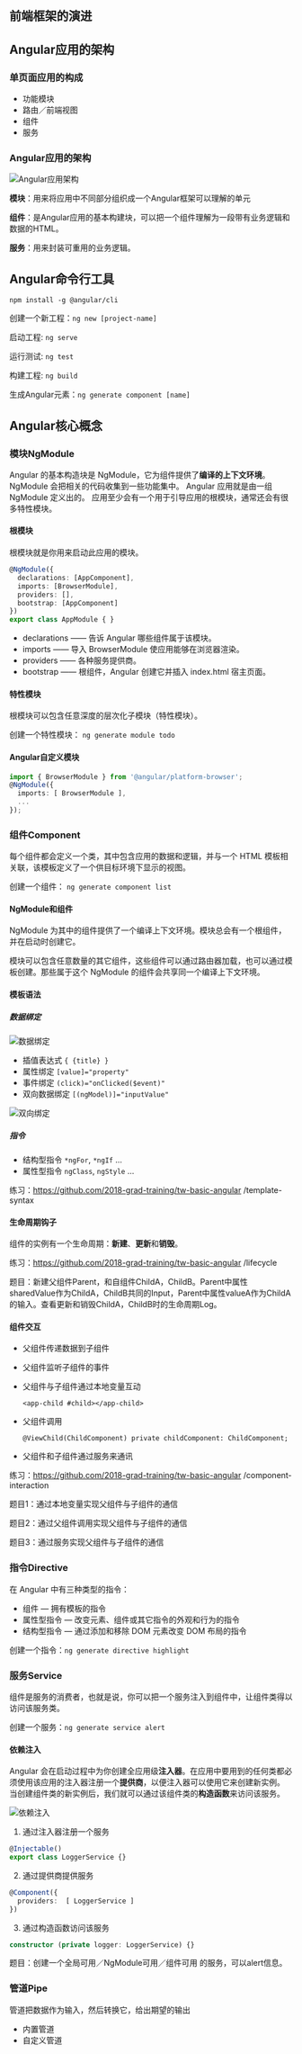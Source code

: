 ## 前端框架的演进

## Angular应用的架构

### 单页面应用的构成
- 功能模块
- 路由／前端视图
- 组件
- 服务

### Angular应用的架构
![Angular应用架构](/images/angular-architechure.jpg)

**模块**：用来将应用中不同部分组织成一个Angular框架可以理解的单元

**组件**：是Angular应用的基本构建块，可以把一个组件理解为一段带有业务逻辑和数据的HTML。

**服务**：用来封装可重用的业务逻辑。

## Angular命令行工具
```
npm install -g @angular/cli
```

创建一个新工程：`ng new [project-name]`

启动工程: `ng serve`

运行测试: `ng test`

构建工程: `ng build`

生成Angular元素：`ng generate component [name]`

## Angular核心概念

### 模块NgModule
Angular 的基本构造块是 NgModule，它为组件提供了**编译的上下文环境**。NgModule 会把相关的代码收集到一些功能集中。
Angular 应用就是由一组 NgModule 定义出的。 应用至少会有一个用于引导应用的根模块，通常还会有很多特性模块。

#### 根模块
根模块就是你用来启动此应用的模块。
```typescript
@NgModule({
  declarations: [AppComponent],
  imports: [BrowserModule],
  providers: [],
  bootstrap: [AppComponent]
})
export class AppModule { }
```

- declarations —— 告诉 Angular 哪些组件属于该模块。
- imports —— 导入 BrowserModule 使应用能够在浏览器渲染。
- providers —— 各种服务提供商。
- bootstrap —— 根组件，Angular 创建它并插入 index.html 宿主页面。

#### 特性模块
根模块可以包含任意深度的层次化子模块（特性模块）。

创建一个特性模块： `ng generate module todo`

#### Angular自定义模块
```typescript
import { BrowserModule } from '@angular/platform-browser';
@NgModule({
  imports: [ BrowserModule ],
  ...
});
```

### 组件Component
每个组件都会定义一个类，其中包含应用的数据和逻辑，并与一个 HTML 模板相关联，该模板定义了一个供目标环境下显示的视图。

创建一个组件： `ng generate component list`

#### NgModule和组件
NgModule 为其中的组件提供了一个编译上下文环境。模块总会有一个根组件，并在启动时创建它。

模块可以包含任意数量的其它组件，这些组件可以通过路由器加载，也可以通过模板创建。那些属于这个 NgModule 的组件会共享同一个编译上下文环境。

#### 模板语法
##### 数据绑定
![数据绑定](/images/angular-data-binding.png)

- 插值表达式 `{ {title} }`
- 属性绑定 `[value]="property"`
- 事件绑定 `(click)="onClicked($event)"`
- 双向数据绑定 `[(ngModel)]="inputValue"`

![双向绑定](/images/angular-component-databinding.png)

##### 指令
- 结构型指令 `*ngFor`, `*ngIf` ...
- 属性型指令 `ngClass`, `ngStyle` ...

练习：https://github.com/2018-grad-training/tw-basic-angular /template-syntax

#### 生命周期钩子
组件的实例有一个生命周期：**新建**、**更新**和**销毁**。

练习：https://github.com/2018-grad-training/tw-basic-angular /lifecycle

题目：新建父组件Parent，和自组件ChildA，ChildB。Parent中属性sharedValue作为ChildA，ChildB共同的Input，Parent中属性valueA作为ChildA
的输入。查看更新和销毁ChildA，ChildB时的生命周期Log。

#### 组件交互
- 父组件传递数据到子组件
- 父组件监听子组件的事件
- 父组件与子组件通过本地变量互动 

    `<app-child #child></app-child>`
- 父组件调用
    
    `@ViewChild(ChildComponent) private childComponent: ChildComponent;`
- 父组件和子组件通过服务来通讯

练习：https://github.com/2018-grad-training/tw-basic-angular /component-interaction

题目1：通过本地变量实现父组件与子组件的通信

题目2：通过父组件调用实现父组件与子组件的通信

题目3：通过服务实现父组件与子组件的通信

### 指令Directive

在 Angular 中有三种类型的指令：
- 组件 — 拥有模板的指令
- 属性型指令 — 改变元素、组件或其它指令的外观和行为的指令
- 结构型指令 — 通过添加和移除 DOM 元素改变 DOM 布局的指令

创建一个指令：`ng generate directive highlight`

### 服务Service
组件是服务的消费者，也就是说，你可以把一个服务注入到组件中，让组件类得以访问该服务类。

创建一个服务：`ng generate service alert`

#### 依赖注入
Angular 会在启动过程中为你创建全应用级**注入器**。在应用中要用到的任何类都必须使用该应用的注入器注册一个**提供商**，以便注入器可以使用它来创建新实例。
当创建组件类的新实例后，我们就可以通过该组件类的**构造函数**来访问该服务。

![依赖注入](/images/angular-injector-injects.png)

1. 通过注入器注册一个服务
```typescript
@Injectable()
export class LoggerService {}
```
2. 通过提供商提供服务
```typescript
@Component({
  providers:  [ LoggerService ]
})
```
3. 通过构造函数访问该服务
```typescript
constructor (private logger: LoggerService) {}
```

题目：创建一个全局可用／NgModule可用／组件可用 的服务，可以alert信息。

### 管道Pipe
管道把数据作为输入，然后转换它，给出期望的输出

- 内置管道
- 自定义管道